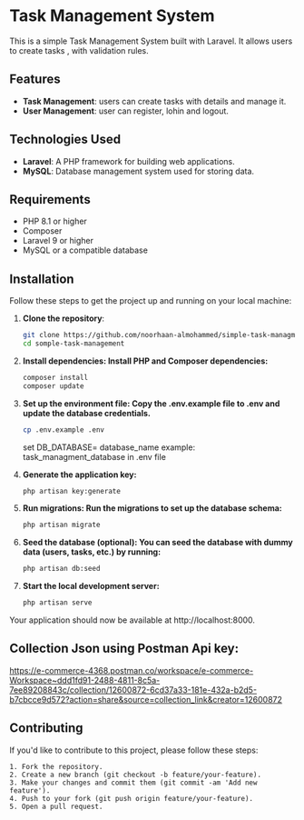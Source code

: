 # Task Management System

This is a simple Task Management System built with Laravel. It allows users to create tasks , with validation rules.

## Features

- **Task Management**: users can create tasks with details and manage it.
- **User Management**: user can register, lohin and logout.

## Technologies Used

- **Laravel**: A PHP framework for building web applications.
- **MySQL**: Database management system used for storing data.

## Requirements

- PHP 8.1 or higher
- Composer
- Laravel 9 or higher
- MySQL or a compatible database

## Installation

Follow these steps to get the project up and running on your local machine:

1. **Clone the repository**:
   ```bash
   git clone https://github.com/noorhaan-almohammed/simple-task-managment.git
   cd somple-task-management
   ```
2. **Install dependencies: Install PHP and Composer dependencies:**
    ```bash
    composer install
    composer update
    ```
3. **Set up the environment file: Copy the .env.example file to .env and update the database credentials.**
    ```bash
    cp .env.example .env
    ```
    set DB_DATABASE= database_name example: task_managment_database in .env file 
    
4. **Generate the application key:**
    ```bash
    php artisan key:generate
    ```
5. **Run migrations: Run the migrations to set up the database schema:**
    ```bash
    php artisan migrate
    ```
6. **Seed the database (optional): You can seed the database with dummy data (users, tasks, etc.) by running:**
    ```bash
    php artisan db:seed
    ```
7. **Start the local development server:**
    ```bash
    php artisan serve
    ```

Your application should now be available at http://localhost:8000.

## Collection Json using Postman Api key:
https://e-commerce-4368.postman.co/workspace/e-commerce-Workspace~ddd1fd91-2488-4811-8c5a-7ee89208843c/collection/12600872-6cd37a33-181e-432a-b2d5-b7cbcce9d572?action=share&source=collection_link&creator=12600872
 
## Contributing

   If you'd like to contribute to this project, please follow these steps:

    1. Fork the repository.
    2. Create a new branch (git checkout -b feature/your-feature).
    3. Make your changes and commit them (git commit -am 'Add new feature').
    4. Push to your fork (git push origin feature/your-feature).
    5. Open a pull request.
